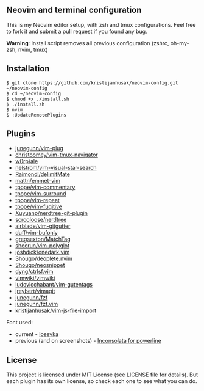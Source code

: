Neovim and terminal configuration
------

This is my Neovim editor setup, with zsh and tmux configurations.
Feel free to fork it
and submit a pull request if you found any bug.

**Warning**: Install script removes all previous configuration (zshrc, oh-my-zsh, nvim, tmux)

Installation
-----------

    $ git clone https://github.com/kristijanhusak/neovim-config.git ~/neovim-config
    $ cd ~/neovim-config
    $ chmod +x ./install.sh
    $ ./install.sh
    $ nvim
    $ :UpdateRemotePlugins

Plugins
----------------

* [junegunn/vim-plug](https://github.com/junegunn/vim-plug)
* [christoomey/vim-tmux-navigator](https://github.com/christoomey/vim-tmux-navigator)
* [w0rp/ale](https://github.com/w0rp/ale)
* [nelstrom/vim-visual-star-search](https://github.com/nelstrom/vim-visual-star-search)
* [Raimondi/delimitMate](https://github.com/Raimondi/delimitMate)
* [mattn/emmet-vim](https://github.com/mattn/emmet-vim)
* [tpope/vim-commentary](https://github.com/tpope/vim-commentary)
* [tpope/vim-surround](https://github.com/tpope/vim-surround)
* [tpope/vim-repeat](https://github.com/tpope/vim-repeat)
* [tpope/vim-fugitive](https://github.com/tpope/vim-fugitive)
* [Xuyuanp/nerdtree-git-plugin](https://github.com/Xuyuanp/nerdtree-git-plugin)
* [scrooloose/nerdtree](https://github.com/scrooloose/nerdtree)
* [airblade/vim-gitgutter](https://github.com/airblade/vim-gitgutter)
* [duff/vim-bufonly](https://github.com/duff/vim-bufonly)
* [gregsexton/MatchTag](https://github.com/gregsexton/MatchTag)
* [sheerun/vim-polyglot](https://github.com/sheerun/vim-polyglot)
* [joshdick/onedark.vim](https://github.com/joshdick/onedark.vim)
* [Shougo/deoplete.nvim](https://github.com/Shougo/deoplete.nvim)
* [Shougo/neosnippet](https://github.com/Shougo/neosnippet)
* [dyng/ctrlsf.vim](https://github.com/dyng/ctrlsf.vim)
* [vimwiki/vimwiki](https://github.com/vimwiki/vimwiki)
* [ludovicchabant/vim-gutentags](https://github.com/ludovicchabant/vim-gutentags)
* [jreybert/vimagit](https://github.com/jreybert/vimagit)
* [junegunn/fzf](https://github.com/junegunn/fzf)
* [junegunn/fzf.vim](https://github.com/junegunn/fzf.vim)
* [kristijanhusak/vim-js-file-import](https://github.com/kristijanhusak/vim-js-file-import)

Font used:
* current - [Iosevka](https://github.com/be5invis/Iosevka)
* previous (and on screenshots) - [Inconsolata for powerline](https://github.com/ryanoasis/nerd-fonts/blob/master/patched-fonts/Inconsolata/complete/Inconsolata%20for%20Powerline%20Nerd%20Font%20Complete.otf)

License
-------

This project is licensed under MIT License (see LICENSE file for details). But
each plugin has its own license, so check each one to see what you can do.
